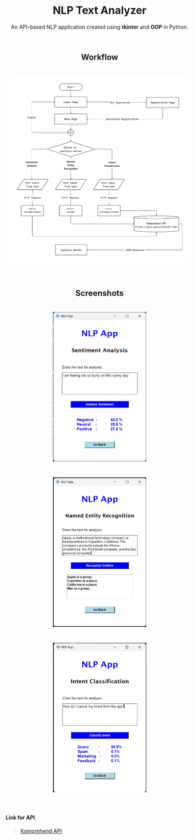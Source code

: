 <div align="center" >
  <h1>NLP Text Analyzer</h1> 
  <p>An API-based NLP application created using <b>tkinter</b> and <b>OOP</b> in Python.</p>
</div>
  
<br>

<div align="center" >
  <h2>Workflow</h2>
  <img src="resources/workflow.png" height="500" width="485" alt="sa" style="margin: 20px 10px">
</div>

<br>

<div align="center" >
  <h2>Screenshots</h2>
  <img src="resources/sa.png" height="400" width="250" alt="sa" style="margin: 20px 10px">
  <img src="resources/ner.png" height="400" width="250" alt="ner" style="margin: 20px 10px">
  <img src="resources/int.png" height="400" width="250" alt="int" style="margin: 20px 10px">
</div>

<br>

#### Link for API
> [Komprehend API](https://komprehend.io/api-wrappers)
